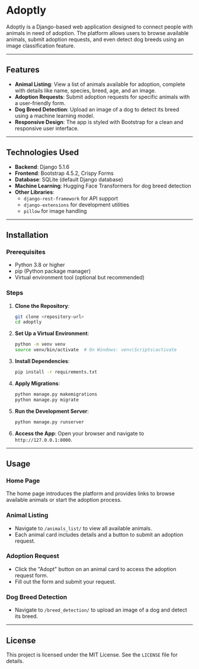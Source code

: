 # Adoptly

Adoptly is a Django-based web application designed to connect people with animals in need of adoption. The platform allows users to browse available animals, submit adoption requests, and even detect dog breeds using an image classification feature.

---

## Features

- **Animal Listing**: View a list of animals available for adoption, complete with details like name, species, breed, age, and an image.
- **Adoption Requests**: Submit adoption requests for specific animals with a user-friendly form.
- **Dog Breed Detection**: Upload an image of a dog to detect its breed using a machine learning model.
- **Responsive Design**: The app is styled with Bootstrap for a clean and responsive user interface.

---

## Technologies Used

- **Backend**: Django 5.1.6
- **Frontend**: Bootstrap 4.5.2, Crispy Forms
- **Database**: SQLite (default Django database)
- **Machine Learning**: Hugging Face Transformers for dog breed detection
- **Other Libraries**:
  - `django-rest-framework` for API support
  - `django-extensions` for development utilities
  - `pillow` for image handling

---

## Installation

### Prerequisites
- Python 3.8 or higher
- pip (Python package manager)
- Virtual environment tool (optional but recommended)

### Steps
1. **Clone the Repository**:
   ```bash
   git clone <repository-url>
   cd adoptly
   
2. **Set Up a Virtual Environment**:
   ```bash
   python -m venv venv
   source venv/bin/activate  # On Windows: venv\Scripts\activate
   ```

3. **Install Dependencies**:
   ```bash
   pip install -r requirements.txt
   ```

4. **Apply Migrations**:
   ```bash
   python manage.py makemigrations
   python manage.py migrate
   ```

5. **Run the Development Server**:
   ```bash
   python manage.py runserver
   ```

6. **Access the App**:
   Open your browser and navigate to `http://127.0.0.1:8000`.

---

## Usage

### Home Page
The home page introduces the platform and provides links to browse available animals or start the adoption process.

### Animal Listing
- Navigate to `/animals_list/` to view all available animals.
- Each animal card includes details and a button to submit an adoption request.

### Adoption Request
- Click the "Adopt" button on an animal card to access the adoption request form.
- Fill out the form and submit your request.

### Dog Breed Detection
- Navigate to `/breed_detection/` to upload an image of a dog and detect its breed.

---

## License

This project is licensed under the MIT License. See the `LICENSE` file for details.